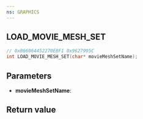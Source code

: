 ```yaml
---
ns: GRAPHICS
---
```

## LOAD_MOVIE_MESH_SET

```c
// 0xB66064452270E8F1 0x9627905C
int LOAD_MOVIE_MESH_SET(char* movieMeshSetName);
```


## Parameters
* **movieMeshSetName**: 

## Return value
